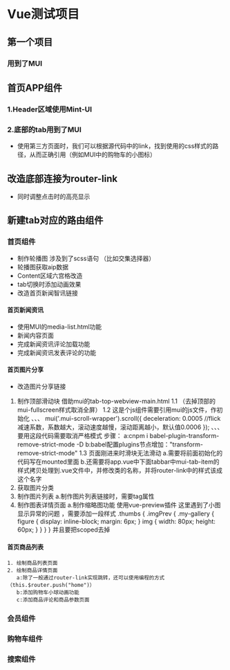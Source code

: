 # Vue测试项目
  ## 第一个项目
  ### 用到了MUI

  ## 首页APP组件
  ### 1.Header区域使用Mint-UI
  ### 2.底部的tab用到了MUI
  + 使用第三方页面时，我们可以根据源代码中的link，找到使用的css样式的路径，从而正确引用（例如MUI中的购物车的小图标）

  ## 改造底部连接为router-link
  + 同时调整点击时的高亮显示

  ## 新建tab对应的路由组件
  ### 首页组件
  + 制作轮播图 涉及到了scss语句 （比如交集选择器）
  + 轮播图获取aip数据
  + Content区域六宫格改造
  + tab切换时添加动画效果
  + 改造首页新闻智讯链接
  #### 首页新闻资讯
  + 使用MUI的media-list.html功能
  + 新闻内容页面
  + 完成新闻资讯评论加载功能
  + 完成新闻资讯发表评论的功能
  #### 首页图片分享
  + 改造图片分享链接
  1. 制作顶部滑动块 借助mui的tab-top-webview-main.html
  1.1 （去掉顶部的 mui-fullscreen样式取消全屏）
  1.2 这是个js组件需要引用mui的js文件，作初始化
  、、、
  mui('.mui-scroll-wrapper').scroll({
	deceleration: 0.0005 //flick 减速系数，系数越大，滚动速度越慢，滚动距离越小，默认值0.0006
  });
  、、、
  要用这段代码需要取消严格模式
  步骤：
  a:cnpm i babel-plugin-transform-remove-strict-mode -D
  b:babel配置plugins节点增加："transform-remove-strict-mode"
  1.3 页面刚进来时滑块无法滑动
    a.需要将前面初始化的代码写在mounted里面
    b.还需要将app.vue中下面tabbar中mui-tab-item的样式拷贝处理到.vue文件中，并修改类的名称，并将router-link中的样式该成这个名字
  2. 获取图片分类
  3. 制作图片列表
    a.制作图片列表链接时，需要tag属性
  4. 制作图表详情页面
    a.制作缩略图功能 使用vue-preview插件
    这里遇到了小图显示异常的问题 ，需要添加一段样式 
    .thumbs {
    .imgPrev {
      .my-gallery {
        figure {
          display: inline-block;
          margin: 6px;
        }
        img {
          width: 80px;
          height: 60px;
        }
      }
    }
    }
    并且要把scoped去掉
  #### 首页商品列表
    1. 绘制商品列表页面
    2. 绘制商品详情页面
       a:除了一般通过router-link实现跳转，还可以使用编程的方式（this.$router.push("home")）
       b:添加购物车小球动画功能
       c:添加商品评论和商品参数页面
  ### 会员组件
  ### 购物车组件
  ### 搜索组件